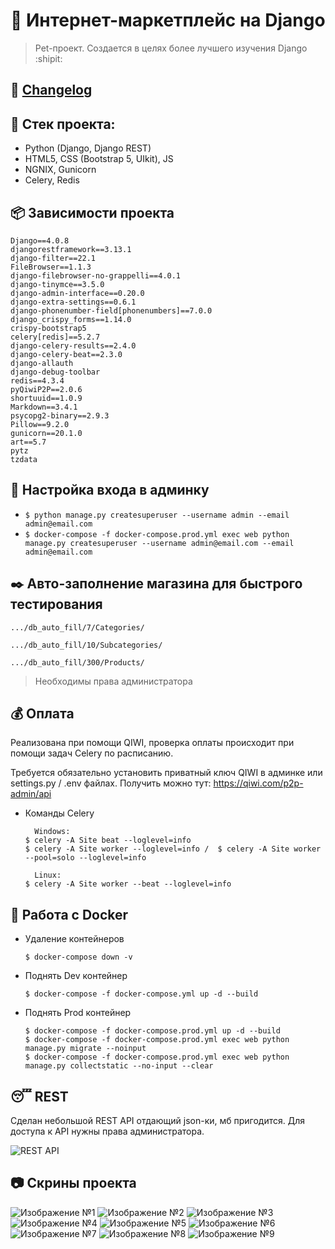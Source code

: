 # :poop: Интернет-маркетплейс на Django
> Pet-проект. Создается в целях более лучшего изучения Django :shipit:

## :memo: [Changelog](https://github.com/Re-Gelu/Sample_shop/blob/master/changelog.txt)

## :triangular_ruler: Стек проекта: 
- Python (Django, Django REST)
- HTML5, CSS (Bootstrap 5, UIkit), JS
- NGNIX, Gunicorn
- Celery, Redis

## :package: Зависимости проекта
```
Django==4.0.8
djangorestframework==3.13.1
django-filter==22.1
FileBrowser==1.1.3
django-filebrowser-no-grappelli==4.0.1
django-tinymce==3.5.0
django-admin-interface==0.20.0
django-extra-settings==0.6.1
django-phonenumber-field[phonenumbers]==7.0.0
django_crispy_forms==1.14.0
crispy-bootstrap5
celery[redis]==5.2.7
django-celery-results==2.4.0
django-celery-beat==2.3.0
django-allauth
django-debug-toolbar
redis==4.3.4
pyQiwiP2P==2.0.6
shortuuid==1.0.9
Markdown==3.4.1
psycopg2-binary==2.9.3
Pillow==9.2.0
gunicorn==20.1.0
art==5.7
pytz
tzdata
```

## :closed_lock_with_key: Настройка входа в админку

- `$ python manage.py createsuperuser --username admin --email admin@email.com`
- `$ docker-compose -f docker-compose.prod.yml exec web python manage.py createsuperuser --username admin@email.com --email admin@email.com`

## :black_nib: Авто-заполнение магазина для быстрого тестирования

```
.../db_auto_fill/7/Categories/
```
```
.../db_auto_fill/10/Subcategories/
```
```
.../db_auto_fill/300/Products/
```

> Необходимы права администратора

## :moneybag: Оплата

Реализована при помощи QIWI, проверка оплаты происходит при помощи задач Celery по расписанию.

Требуется обязательно установить приватный ключ QIWI в админке или settings.py / .env файлах.
Получить можно тут: https://qiwi.com/p2p-admin/api

- Команды Celery 

  ```
    Windows:
  $ celery -A Site beat --loglevel=info
  $ celery -A Site worker --loglevel=info /  $ celery -A Site worker --pool=solo --loglevel=info
  
    Linux:
  $ celery -A Site worker --beat --loglevel=info
  ```

## :whale: Работа с Docker

- Удаление контейнеров

  ```
  $ docker-compose down -v
  ```

- Поднять Dev контейнер
  ```
  $ docker-compose -f docker-compose.yml up -d --build
  ```

- Поднять Prod контейнер
  ```
  $ docker-compose -f docker-compose.prod.yml up -d --build
  $ docker-compose -f docker-compose.prod.yml exec web python manage.py migrate --noinput
  $ docker-compose -f docker-compose.prod.yml exec web python manage.py collectstatic --no-input --clear
  ```
  
## :sleeping: REST

Сделан небольшой REST API отдающий json-ки, мб пригодится. Для доступа к API нужны права администратора.

![REST API](https://user-images.githubusercontent.com/75813517/199736075-2171c022-ffbd-45da-b16a-c2fc948b8b05.png)

  
## :camera: Скрины проекта
![Изображение №1](https://user-images.githubusercontent.com/75813517/199733106-cda4086c-11d1-431b-a853-0b00bdeb165f.png)
![Изображение №2](https://user-images.githubusercontent.com/75813517/199733450-389a54c8-18d5-4f43-b9c8-ddaeab7486c9.png)
![Изображение №3](https://user-images.githubusercontent.com/75813517/199733692-bf94269c-043a-45d9-818a-8430408c75e7.png)
![Изображение №4](https://user-images.githubusercontent.com/75813517/199733891-7cf053ef-2f34-43bb-bb8e-d247c6f5ba80.png)
![Изображение №5](https://user-images.githubusercontent.com/75813517/199734053-debf4bfa-14cd-4771-9414-af2f56fe2bc6.png)
![Изображение №6](https://user-images.githubusercontent.com/75813517/199734154-a2008491-838e-4af6-96a8-0775d38821c8.png)
![Изображение №7](https://user-images.githubusercontent.com/75813517/199734251-e7d27528-c5ac-4bb0-9a61-b8c290af1232.png)
![Изображение №8](https://user-images.githubusercontent.com/75813517/199734371-bec5cfc7-9a35-4011-8af7-5e70a798f8c2.png)
![Изображение №9](https://user-images.githubusercontent.com/75813517/199734488-5ae111bf-a545-4282-bed3-4ca41206a0ec.png)



